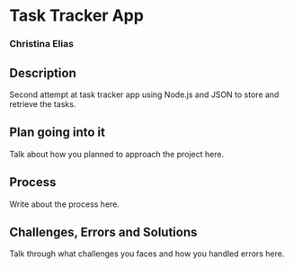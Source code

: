# Task Tracker App
### Christina Elias

## Description
Second attempt at task tracker app using Node.js and JSON to store and retrieve the tasks.

## Plan going into it
Talk about how you planned to approach the project here.

## Process
Write about the process here.

## Challenges, Errors and Solutions
Talk through what challenges you faces and how you handled errors here.